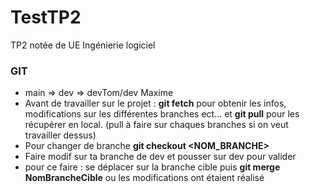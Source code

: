 # TestTP2
TP2 notée de UE Ingénierie logiciel

### **GIT**
- main => dev => devTom/dev Maxime
- Avant de travailler sur le projet : 
**git fetch** pour obtenir les infos, modifications sur les différentes branches ect... et **git pull** pour les récupérer en local. (pull à faire sur chaques branches si on veut travailler dessus)
- Pour changer de branche **git checkout <NOM_BRANCHE>**
- Faire modif sur ta branche de dev et pousser sur dev pour valider
- pour ce faire : se déplacer sur la branche cible puis **git merge NomBrancheCible** ou les modifications ont étaient réalisé
